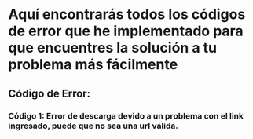 # Aquí encontrarás todos los códigos de error que he implementado para que encuentres la solución a tu problema más fácilmente

## Código de Error:

### Código 1: Error de descarga devido a un problema con el link ingresado, puede que no sea una url válida.
